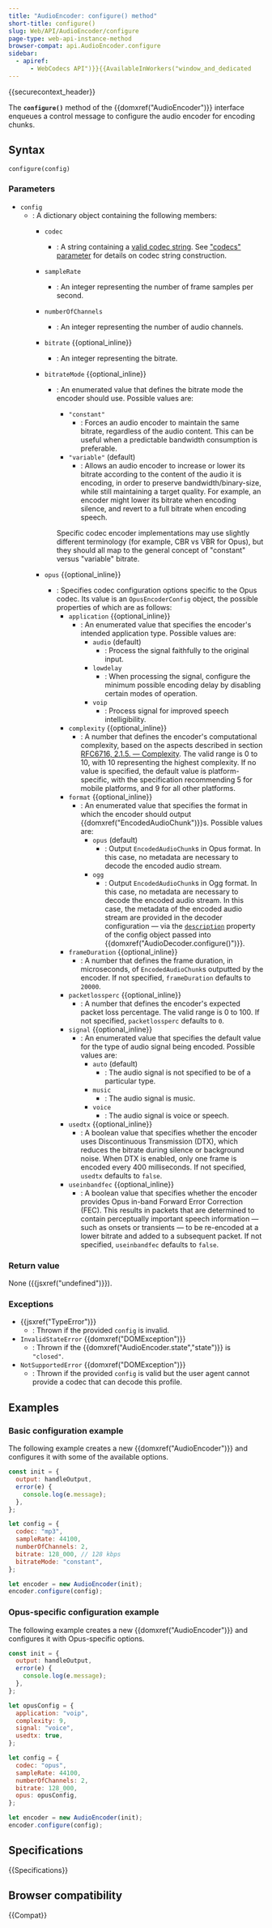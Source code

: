 ```yaml
---
title: "AudioEncoder: configure() method"
short-title: configure()
slug: Web/API/AudioEncoder/configure
page-type: web-api-instance-method
browser-compat: api.AudioEncoder.configure
sidebar:
  - apiref:
      - WebCodecs API")}}{{AvailableInWorkers("window_and_dedicated
---
```


{{securecontext_header}}

The **`configure()`** method of the {{domxref("AudioEncoder")}} interface enqueues a control message to configure the audio encoder for encoding chunks.

## Syntax

```js-nolint
configure(config)
```

### Parameters

- `config`
  - : A dictionary object containing the following members:
    - `codec`
      - : A string containing a [valid codec string](https://w3c.github.io/webcodecs/codec_registry.html#audio-codec-registry). See ["codecs" parameter](/en-US/docs/Web/Media/Guides/Formats/codecs_parameter#codec_options_by_container) for details on codec string construction.
    - `sampleRate`
      - : An integer representing the number of frame samples per second.
    - `numberOfChannels`
      - : An integer representing the number of audio channels.
    - `bitrate` {{optional_inline}}
      - : An integer representing the bitrate.
    - `bitrateMode` {{optional_inline}}
      - : An enumerated value that defines the bitrate mode the encoder should use. Possible values are:
        - `"constant"`
          - : Forces an audio encoder to maintain the same bitrate, regardless of the audio content. This can be useful when a predictable bandwidth consumption is preferable.
        - `"variable"` (default)
          - : Allows an audio encoder to increase or lower its bitrate according to the content of the audio it is encoding, in order to preserve bandwidth/binary-size, while still maintaining a target quality. For example, an encoder might lower its bitrate when encoding silence, and revert to a full bitrate when encoding speech.

        Specific codec encoder implementations may use slightly different terminology (for example, CBR vs VBR for Opus), but they should all map to the general concept of "constant" versus "variable" bitrate.

    - `opus` {{optional_inline}}
      - : Specifies codec configuration options specific to the Opus codec. Its value is an `OpusEncoderConfig` object, the possible properties of which are as follows:
        - `application` {{optional_inline}}
          - : An enumerated value that specifies the encoder's intended application type. Possible values are:
            - `audio` (default)
              - : Process the signal faithfully to the original input.
            - `lowdelay`
              - : When processing the signal, configure the minimum possible encoding delay by disabling certain modes of operation.
            - `voip`
              - : Process signal for improved speech intelligibility.
        - `complexity` {{optional_inline}}
          - : A number that defines the encoder's computational complexity, based on the aspects described in section [RFC6716, 2.1.5. — Complexity](https://www.rfc-editor.org/rfc/rfc6716#section-2.1.5). The valid range is 0 to 10, with 10 representing the highest complexity. If no value is specified, the default value is platform-specific, with the specification recommending 5 for mobile platforms, and 9 for all other platforms.
        - `format` {{optional_inline}}
          - : An enumerated value that specifies the format in which the encoder should output {{domxref("EncodedAudioChunk")}}s. Possible values are:
            - `opus` (default)
              - : Output `EncodedAudioChunk`s in Opus format. In this case, no metadata are necessary to decode the encoded audio stream.
            - `ogg`
              - : Output `EncodedAudioChunk`s in Ogg format. In this case, no metadata are necessary to decode the encoded audio stream. In this case, the metadata of the encoded audio stream are provided in the decoder configuration — via the [`description`](/en-US/docs/Web/API/AudioDecoder/configure#description) property of the config object passed into {{domxref("AudioDecoder.configure()")}}.
        - `frameDuration` {{optional_inline}}
          - : A number that defines the frame duration, in microseconds, of `EncodedAudioChunk`s outputted by the encoder. If not specified, `frameDuration` defaults to `20000`.
        - `packetlossperc` {{optional_inline}}
          - : A number that defines the encoder's expected packet loss percentage. The valid range is 0 to 100. If not specified, `packetlossperc` defaults to `0`.
        - `signal` {{optional_inline}}
          - : An enumerated value that specifies the default value for the type of audio signal being encoded. Possible values are:
            - `auto` (default)
              - : The audio signal is not specified to be of a particular type.
            - `music`
              - : The audio signal is music.
            - `voice`
              - : The audio signal is voice or speech.
        - `usedtx` {{optional_inline}}
          - : A boolean value that specifies whether the encoder uses Discontinuous Transmission (DTX), which reduces the bitrate during silence or background noise. When DTX is enabled, only one frame is encoded every 400 milliseconds. If not specified, `usedtx` defaults to `false`.
        - `useinbandfec` {{optional_inline}}
          - : A boolean value that specifies whether the encoder provides Opus in-band Forward Error Correction (FEC). This results in packets that are determined to contain perceptually important speech information — such as onsets or transients — to be re-encoded at a lower bitrate and added to a subsequent packet. If not specified, `useinbandfec` defaults to `false`.

### Return value

None ({{jsxref("undefined")}}).

### Exceptions

- {{jsxref("TypeError")}}
  - : Thrown if the provided `config` is invalid.
- `InvalidStateError` {{domxref("DOMException")}}
  - : Thrown if the {{domxref("AudioEncoder.state","state")}} is `"closed"`.
- `NotSupportedError` {{domxref("DOMException")}}
  - : Thrown if the provided `config` is valid but the user agent cannot provide a codec that can decode this profile.

## Examples

### Basic configuration example

The following example creates a new {{domxref("AudioEncoder")}} and configures it with some of the available options.

```js
const init = {
  output: handleOutput,
  error(e) {
    console.log(e.message);
  },
};

let config = {
  codec: "mp3",
  sampleRate: 44100,
  numberOfChannels: 2,
  bitrate: 128_000, // 128 kbps
  bitrateMode: "constant",
};

let encoder = new AudioEncoder(init);
encoder.configure(config);
```

### Opus-specific configuration example

The following example creates a new {{domxref("AudioEncoder")}} and configures it with Opus-specific options.

```js
const init = {
  output: handleOutput,
  error(e) {
    console.log(e.message);
  },
};

let opusConfig = {
  application: "voip",
  complexity: 9,
  signal: "voice",
  usedtx: true,
};

let config = {
  codec: "opus",
  sampleRate: 44100,
  numberOfChannels: 2,
  bitrate: 128_000,
  opus: opusConfig,
};

let encoder = new AudioEncoder(init);
encoder.configure(config);
```

## Specifications

{{Specifications}}

## Browser compatibility

{{Compat}}
